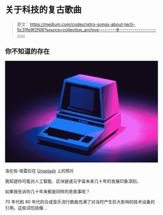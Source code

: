 # 关于科技的复古歌曲

> 原文：<https://medium.com/codex/retro-songs-about-tech-5c31fe9f2f08?source=collection_archive---------8----------------------->

## 你不知道的存在

![](img/62c7146acfbdc65d35fc0122ef9d8cf6.png)

洛伦佐·埃雷拉在 [Unsplash](https://unsplash.com/s/photos/retro-computer?utm_source=unsplash&utm_medium=referral&utm_content=creditCopyText) 上的照片

我知道你可能对人工智能、区块链或元宇宙未来几十年的发展印象深刻。

如果我告诉你几十年来都是同样的老故事呢？

70 年代和 80 年代的合成音乐流行歌曲充满了对当时产生巨大影响的技术设备的引用。这些词包括像…